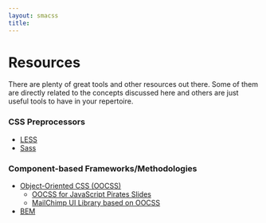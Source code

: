 ```yaml
---
layout: smacss
title: 
---
```


<h1>Resources</h1>

<p>There are plenty of great tools and other resources out there. Some of them are directly related to the concepts discussed here and others are just useful tools to have in your repertoire.</p>

<h3>CSS Preprocessors</h3>
<ul>
  <li><a href="http://lesscss.org/">LESS</a></li>
  <li><a href="http://sass-lang.com/">Sass</a></li>
</ul>

<h3>Component-based Frameworks/Methodologies</h3>

<ul>
  <li><a href="http://oocss.org/">Object-Oriented CSS (OOCSS)</a>
  <ul>
    <li><a href="http://speakerrate.com/talks/4642-oocss-for-javascript-pirates">OOCSS for JavaScript Pirates Slides</a></li>
    <li><a href="http://www.flickr.com/photos/aarronwalter/5579386649/">MailChimp UI Library based on OOCSS</a></li>
  </ul>
  </li>
  <li><a href="http://bem.github.com/bem-method/html/all.en.html">BEM</a></li>
</ul>
